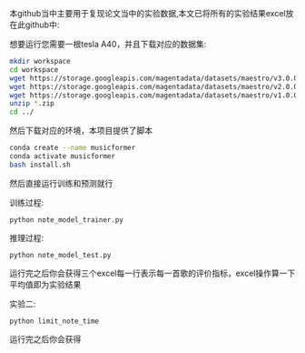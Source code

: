 本github当中主要用于复现论文当中的实验数据,本文已将所有的实验结果excel放在此github中:

想要运行您需要一根tesla A40，并且下载对应的数据集:

```bash
mkdir workspace
cd workspace
wget https://storage.googleapis.com/magentadata/datasets/maestro/v3.0.0/maestro-v3.0.0.zip
wget https://storage.googleapis.com/magentadata/datasets/maestro/v2.0.0/maestro-v2.0.0.zip
wget https://storage.googleapis.com/magentadata/datasets/maestro/v1.0.0/maestro-v1.0.0.zip
unzip *.zip
cd ../
```

然后下载对应的环境，本项目提供了脚本

```bash
conda create --name musicformer
conda activate musicformer
bash install.sh
```

然后直接运行训练和预测就行

训练过程:

```
python note_model_trainer.py
```

推理过程:

```
python note_model_test.py
```

运行完之后你会获得三个excel每一行表示每一首歌的评价指标，excel操作算一下平均值即为实验结果

实验二:

```
python limit_note_time
```

运行完之后你会获得
